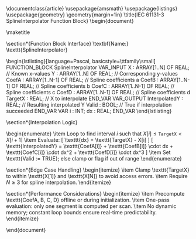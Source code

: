 \documentclass{article}
\usepackage{amsmath}
\usepackage{listings}
\usepackage{geometry}
\geometry{margin=1in}
\title{IEC 61131-3 SplineInterpolator Function Block}
\begin{document}

\maketitle

\section*{Function Block Interface}
\textbf{Name:} \texttt{SplineInterpolator}

\begin{lstlisting}[language=Pascal, basicstyle=\ttfamily\small]
FUNCTION_BLOCK SplineInterpolator
VAR_INPUT
    X         : ARRAY[1..N] OF REAL;       // Known x-values
    Y         : ARRAY[1..N] OF REAL;       // Corresponding y-values
    CoefA     : ARRAY[1..N-1] OF REAL;     // Spline coefficients a
    CoefB     : ARRAY[1..N-1] OF REAL;     // Spline coefficients b
    CoefC     : ARRAY[1..N-1] OF REAL;     // Spline coefficients c
    CoefD     : ARRAY[1..N-1] OF REAL;     // Spline coefficients d
    TargetX   : REAL;                      // X to interpolate
END_VAR
VAR_OUTPUT
    InterpolatedY : REAL;                 // Resulting interpolated Y
    Valid         : BOOL;                 // True if interpolation succeeded
END_VAR
VAR
    i : INT;
    dx : REAL;
END_VAR
\end{lstlisting}

\section*{Interpolation Logic}

\begin{enumerate}
  \item Loop to find interval $i$ such that $X[i] \leq \texttt{TargetX} < X[i+1]$
  \item Evaluate:
  \[
  \texttt{dx} = \texttt{TargetX} - X[i]
  \]
  \[
  \texttt{InterpolatedY} = \texttt{CoefA[i]} + \texttt{CoefB[i]} \cdot dx + \texttt{CoefC[i]} \cdot dx^2 + \texttt{CoefD[i]} \cdot dx^3
  \]
  \item Set \texttt{Valid := TRUE}; else clamp or flag if out of range
\end{enumerate}

\section*{Edge Case Handling}
\begin{itemize}
  \item Clamp \texttt{TargetX} to within \texttt{X[1]} and \texttt{X[N]} to avoid access errors.
  \item Require $N \geq 3$ for spline interpolation.
\end{itemize}

\section*{Performance Considerations}
\begin{itemize}
  \item Precompute \texttt{CoefA, B, C, D} offline or during initialization.
  \item One-pass evaluation: only one segment is computed per scan.
  \item No dynamic memory; constant loop bounds ensure real-time predictability.
\end{itemize}

\end{document}
